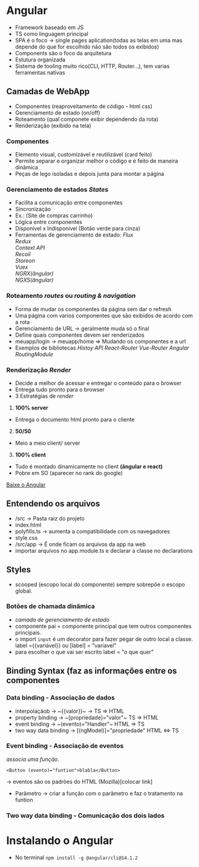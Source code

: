 # Angular
* Framework baseado em JS
* TS como linguagem principal
* SPA é o foco -> single pages aplication(todas as telas em uma mas depende do que for escolhido não são todos os exibidos)
* Components são o foco da arquitetura
* Estutura organizada
* Sistema de tooling muito rico(CLI, HTTP, Router...), tem varias ferramentas nativas  

## Camadas de WebApp
* Componentes (reaproveitamento de código - html css)
* Gerenciamento de estado (on/off)
* Roteamento (qual componete exibir dependendo da rota)
* Renderização (exibido na tela)  
### Componentes
* Elemento visual, customizável e reutilizável (card feito)
* Permite separar e organizar melhor o código e é feito de maneira dinâmica  
* Peças de lego isoladas e depois junta para montar a página
### Gerenciamento de estados _States_
* Facilita a comunicação entre componentes
* Sincronização
* Ex.: (Site de compras carrinho)
* Lógica entre componentes
* Disponível x Indisponível (Botão verde para cinza)
* Ferramentas de gerenciamento de estado:
    _Flux_  
    _Redux_  
    _Context API_  
    _Recoil_  
    _Storeon_  
    _Vuex_  
    _NGRX(ângular)_  
    _NGXS(ângular)_

### Roteamento _routes_ ou _routing & navigation_
* Forma de mudar os componentes da página sem dar o refresh
* Uma página com varios componentes que são exibidos de acordo com a rota
* Gerenciamento de URL -> geralmente muda só o final
* Define quais componentes devem ser renderizados
* meuapp/login -> meuapp/home => Mudando os componentes e a url
* Exemplos de bibliotecas
    _Histoy API_
    _React-Router_
    _Vue-Router_
    _Angular RoutingModule_

### Renderização _Render_
* Decide a melhor de acessar e entregar o conteúdo para o browser
* Entrega tudo pronto para o browser
* 3 Estratégias de _render_
1. **100% server**
* Entrega o documento html pronto para o cliente  

2. **50/50**
* Meio a meio client/ server  
  
3. **100% client**
* Tudo é montado dinamicamente no client **(ângular e react)**
* Pobre em SO (aparecer no rank do google)

[Baixe o Angular](angular.io)  

## Entendendo os arquivos
* /src -> Pasta raiz do projeto
* index.html
* polyfills.ts -> aumenta a compatibilidade com os navegadores
* style.css
* /src/app -> É onde ficam os arquivos da app na web
* importar arquivos no app.module.ts e declarar a classe no declarations

## Styles
* scooped (escopo local do componente) sempre sobrepõe o escopo global.  
### Botões de chamada dinâmica
* _camada de gerenciamento de estado_
* componente pai = componente principal que tem outros componentes principais.
* o import `input` é um decorator para fazer pegar de outro local a classe. label ={{variável}} ou [label] = "variavel"
* para escolher o que vai ser escrito label = "o que quer"

## Binding Syntax (faz as informações entre os componentes
### Data binding - Associação de dados
* interpolaçãob -> ~{{valor}}~ -> TS => HTML 
* property binding -> ~[propriedade]="valor"~ TS => HTML 
* event binding -> ~(evento)="Handler"~ HTML => TS
* two way data binding -> [(ngModel)]="propriedade" HTML <=> TS

### Event binding - Associação de eventos
_associa uma função_.  
~~~
<Button (evento)="funtion">blabla</Button>
~~~
-> eventos são os padrões do HTML (Mozilla)[colocar link]  
* Parâmetro -> criar a função com o parâmetro e faz o tratamento na funtion

### Two way data binding - Comunicação dos dois lados


# Instalando o Angular
* No terminal `npm install -g @angular/cli@14.1.2`